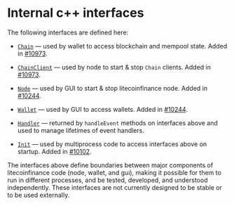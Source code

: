 # Internal c++ interfaces

The following interfaces are defined here:

* [`Chain`](chain.h) — used by wallet to access blockchain and mempool state. Added in [#10973](https://github.com/mraksoll4/litecoinfinance/pull/10973).

* [`ChainClient`](chain.h) — used by node to start & stop `Chain` clients. Added in [#10973](https://github.com/mraksoll4/litecoinfinance/pull/10973).

* [`Node`](node.h) — used by GUI to start & stop litecoinfinance node. Added in [#10244](https://github.com/mraksoll4/litecoinfinance/pull/10244).

* [`Wallet`](wallet.h) — used by GUI to access wallets. Added in [#10244](https://github.com/mraksoll4/litecoinfinance/pull/10244).

* [`Handler`](handler.h) — returned by `handleEvent` methods on interfaces above and used to manage lifetimes of event handlers.

* [`Init`](init.h) — used by multiprocess code to access interfaces above on startup. Added in [#10102](https://github.com/mraksoll4/litecoinfinance/pull/10102).

The interfaces above define boundaries between major components of litecoinfinance code (node, wallet, and gui), making it possible for them to run in different processes, and be tested, developed, and understood independently. These interfaces are not currently designed to be stable or to be used externally.
